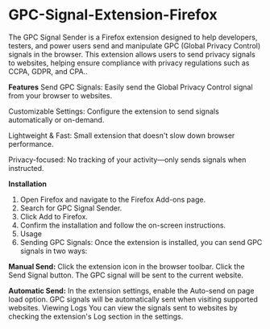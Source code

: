 # GPC-Signal-Extension-Firefox
The GPC Signal Sender is a Firefox extension designed to help developers, testers, and power users send and manipulate GPC (Global Privacy Control) signals in the browser. This extension allows users to send privacy signals to websites, helping ensure compliance with privacy regulations such as CCPA, GDPR, and CPA..

**Features**
Send GPC Signals: Easily send the Global Privacy Control signal from your browser to websites.

Customizable Settings: Configure the extension to send signals automatically or on-demand.

Lightweight & Fast: Small extension that doesn't slow down browser performance.

Privacy-focused: No tracking of your activity—only sends signals when instructed.

**Installation**
1. Open Firefox and navigate to the Firefox Add-ons page.
2. Search for GPC Signal Sender.
3. Click Add to Firefox.
4. Confirm the installation and follow the on-screen instructions.
5. Usage
6. Sending GPC Signals: Once the extension is installed, you can send GPC signals in two ways:

**Manual Send:**
Click the extension icon in the browser toolbar.
Click the Send Signal button.
The GPC signal will be sent to the current website.

**Automatic Send:**
In the extension settings, enable the Auto-send on page load option.
GPC signals will be automatically sent when visiting supported websites.
Viewing Logs
You can view the signals sent to websites by checking the extension's Log section in the settings.
